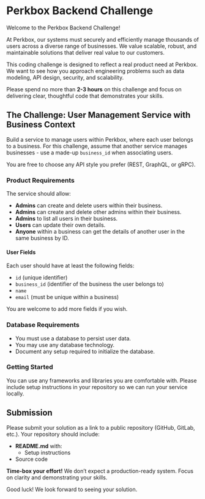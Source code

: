 # Perkbox Backend Challenge

Welcome to the Perkbox Backend Challenge!

At Perkbox, our systems must securely and efficiently manage thousands of users across a diverse range of businesses.
We value scalable, robust, and maintainable solutions that deliver real value to our customers.

This coding challenge is designed to reflect a real product need at Perkbox.
We want to see how you approach engineering problems such as data modeling, API design, security, and scalability.

Please spend no more than **2-3 hours** on this challenge and focus on delivering clear, thoughtful code that demonstrates your skills.

## The Challenge: User Management Service with Business Context

Build a service to manage users within Perkbox, where each user belongs to a business.
For this challenge, assume that another service manages businesses - use a made-up `business_id` when associating users.

You are free to choose any API style you prefer (REST, GraphQL, or gRPC).

### Product Requirements

The service should allow:

- **Admins** can create and delete users within their business.
- **Admins** can create and delete other admins within their business.
- **Admins** to list all users in their business.
- **Users** can update their own details.
- **Anyone** within a business can get the details of another user in the same business by ID.

#### User Fields

Each user should have at least the following fields:
- `id` (unique identifier)
- `business_id` (identifier of the business the user belongs to)
- `name`
- `email` (must be unique within a business)

You are welcome to add more fields if you wish.

### Database Requirements

- You must use a database to persist user data.
- You may use any database technology.
- Document any setup required to initialize the database.

### Getting Started

You can use any frameworks and libraries you are comfortable with.
Please include setup instructions in your repository so we can run your service locally.

## Submission

Please submit your solution as a link to a public repository (GitHub, GitLab, etc.). Your repository should include:

- **README.md** with:
  - Setup instructions
- Source code

**Time-box your effort!** We don’t expect a production-ready system. Focus on clarity and demonstrating your skills.

Good luck! We look forward to seeing your solution.
